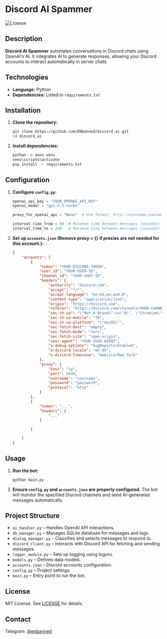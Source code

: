 # Discord AI Spammer

![License](https://img.shields.io/badge/license-MIT-blue.svg)

## Description

**Discord AI Spammer** automates conversations in Discord chats using OpenAI's AI. It integrates AI to generate responses, allowing your Discord accounts to interact automatically in server chats.

## Technologies

- **Language:** Python
- **Dependencies:** Listed in `requirements.txt`

## Installation

1. **Clone the repository:**
    ```bash
    git clone https://github.com/ENbanned/discord_ai.git
    cd discord_ai
    ```

2. **Install dependencies:**
    ```bash
    python -m venv venv
    venv\scripts\activate
    pip install -r requirements.txt
    ```

## Configuration

1. **Configure `config.py`:**
    ```python
    openai_api_key = "YOUR_OPENAI_API_KEY"
    openai_model = "gpt-3.5-turbo"

    proxy_for_openai_api = "None"  # Use format: http://username:password@ip:port or "None"

    interval_time_from = 60  # Minimum time between messages (seconds)
    interval_time_to = 240   # Maximum time between messages (seconds)
    ```

2. **Set up `accounts.json` (Remove proxy = {} if proxies are not needed for this account.):**
    ```json
    {
        "accounts": [
            {
                "token": "YOUR-DISCORD-TOKEN",
                "user_id": "YOUR-USER-ID",
                "channel_id": "YOUR-CHAT-ID",
                "headers": {
                    "authority": "discord.com",
                    "accept": "*/*",
                    "accept-language": "en-US,en;q=0.9",
                    "content-type": "application/json",
                    "origin": "https://discord.com",
                    "referer": "https://discord.com/channels/YOUR-CHANNEL-ID/YOUR-CHAT-ID",
                    "sec-ch-ua": "\"Not_A Brand\";v=\"8\", \"Chromium\";v=\"120\", \"Google Chrome\";v=\"120\"",
                    "sec-ch-ua-mobile": "?0",
                    "sec-ch-ua-platform": "\"macOS\"",
                    "sec-fetch-dest": "empty",
                    "sec-fetch-mode": "cors",
                    "sec-fetch-site": "same-origin",
                    "user-agent": "YOUR-USER-AGENT",
                    "x-debug-options": "bugReporterEnabled",
                    "x-discord-locale": "en-US",
                    "x-discord-timezone": "America/New_York"
                },
                "proxy": {
                    "host": "ip",
                    "port": 8000,
                    "username": "username",
                    "password": "password",
                    "protocol": "http"
                }
            },
            {
                "token": "...",
                "headers": {
                    "..."
                }

            }

        ]
    }
    ```

## Usage

1. **Run the bot:**
    ```bash
    python main.py
    ```

2. **Ensure `config.py` and `accounts.json` are properly configured.** The bot will monitor the specified Discord channels and send AI-generated messages automatically.

## Project Structure

- `ai_handler.py` – Handles OpenAI API interactions.
- `db_manager.py` – Manages SQLite database for messages and logs.
- `dialog_manager.py` – Classifies and selects messages to respond to.
- `discord_client.py` – Interacts with Discord API for fetching and sending messages.
- `logger_module.py` – Sets up logging using loguru.
- `models.py` – Defines data models.
- `accounts.json` – Discord accounts configuration.
- `config.py` – Project settings.
- `main.py` – Entry point to run the bot.

## License

MIT License. See [LICENSE](LICENSE) for details.

## Contact

Telegram: [@enbanned](https://t.me/enbanned)


